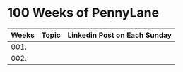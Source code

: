 # 100 Weeks of PennyLane

| Weeks | Topic | Linkedin Post on Each Sunday |
| ----- | ----- | ---------------------------- |
| 001.  | 
| 002.  |
